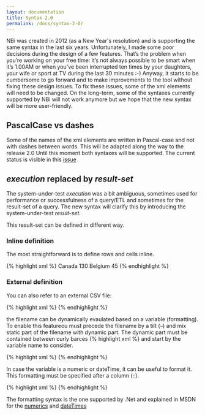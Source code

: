 ```yaml
---
layout: documentation
title: Syntax 2.0
permalink: /docs/syntax-2-0/
---
```

NBi was created in 2012 (as a New Year's resolution) and is supporting the same syntax in the last six years. Unfortunately, I made some poor decisions during the design of a few features. That’s the problem when you’re working on your free time: it’s not always possible to be smart when it’s 1.00AM or when you’ve been interrupted ten times by your daughters, your wife or sport at TV during the last 30 minutes :-) Anyway, it starts to be cumbersome to go forward and to make improvements to the tool without fixing these design issues. To fix these issues, some of the xml elements will need to be changed.  On the long-term, some of the syntaxes currently supported by NBi will not work anymore but we hope that the new syntax will be more user-friendly.

## PascalCase vs dashes

Some of the names of the xml elements are written in Pascal-case and not with dashes between words. This will be adapted along the way to the release 2.0 Until this moment both syntaxes will be supported. The current status is visible in this [issue](http://github.com/Seddryck/NBi/issues/288)

## *execution* replaced by *result-set*

The system-under-test *execution* was a bit ambiguous, sometimes used for performance or successfulness of a query/ETL and sometimes for the result-set of a query. The new syntax will clarify this by introducing the system-under-test *result-set*.

This result-set can be defined in different way. 

### Inline definition

The most straightforward is to define rows and cells inline. 

{% highlight xml %}
<resultSet>
  <row>
    <cell>Canada</cell>
    <cell>130</cell>
  </row>
  <row>
    <cell>Belgium</cell>
    <cell>45</cell>
  </row>
</resultSet>
{% endhighlight %}

### External definition

You can also refer to an external CSV file:

{% highlight xml %}
<resultSet file="myFile.csv"/>
{% endhighlight %}

the filename can be dynamically evaulated based on a variable (formatting). To enable this featureou must precede the filename by a tilt (```~```) and mix static part of the filename with dynamic part. The dynamic part must be contained between curly barces {% highlight xml %} and start by the variable name to consider.

{% highlight xml %}
<resultSet file="File_{@myVar}.csv"/>
{% endhighlight %}

In case the variable is a numeric or dateTime, it can be useful to format it. This formatting must be specified after a column (```:```).

{% highlight xml %}
<resultSet file="File_{@myDate:yyyy}_{@myDate:MM}.csv"/>
{% endhighlight %}

The formatting syntax is the one supported by .Net and explained in MSDN for the [numerics](https://docs.microsoft.com/en-us/dotnet/standard/base-types/custom-numeric-format-strings) and [dateTimes](https://docs.microsoft.com/en-us/dotnet/standard/base-types/custom-date-and-time-format-strings)
